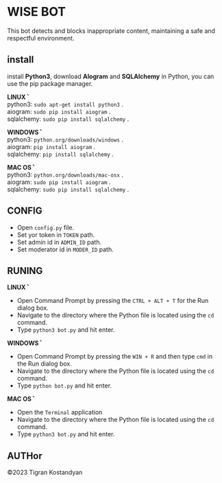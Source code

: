 <img src="" /> <h1 class="code-line" data-line-start=0 data-line-end=1 ><a id="WISE_BOT_0"></a>WISE BOT</h1>
<p class="has-line-data" data-line-start="1" data-line-end="2">This bot detects and blocks inappropriate content, maintaining a safe and respectful environment.</p>
<h2 class="code-line" data-line-start=3 data-line-end=4 ><a id="install_3"></a>install</h2>
<p class="has-line-data" data-line-start="4" data-line-end="5">install <strong>Python3</strong>, download <strong>AIogram</strong> and <strong>SQLAlchemy</strong> in Python, you can use the pip package manager.</p>
<p class="has-line-data" data-line-start="6" data-line-end="10"><strong>LINUX ՝</strong><br>
python3:     <code>sudo apt-get install python3</code> .<br>
aiogram:    <code>sudo pip install aiogram</code> .<br>
sqlalchemy: <code>sudo pip install sqlalchemy</code> .</p>
<p class="has-line-data" data-line-start="11" data-line-end="15"><strong>WINDOWS ՝</strong><br>
python3: <code>python.org/downloads/windows</code> .<br>
aiogram:    <code>pip install aiogram</code> .<br>
sqlalchemy: <code>pip install sqlalchemy</code> .</p>
<p class="has-line-data" data-line-start="16" data-line-end="20"><strong>MAC OS ՝</strong><br>
python3: <code>python.org/downloads/mac-osx</code> .<br>
aiogram: <code>sudo pip install aiogram</code> .<br>
sqlalchemy: <code>sudo pip install sqlalchemy</code> .</p>
<h2 class="code-line" data-line-start=20 data-line-end=21 ><a id="CONFIG_20"></a>CONFIG</h2>
<ul>
<li class="has-line-data" data-line-start="21" data-line-end="22">Open <code>config.py</code> file.</li>
<li class="has-line-data" data-line-start="22" data-line-end="23">Set yor token in <code>TOKEN</code> path.</li>
<li class="has-line-data" data-line-start="23" data-line-end="24">Set admin id in <code>ADMIN_ID</code> path.</li>
<li class="has-line-data" data-line-start="24" data-line-end="26">Set moderator id in <code>MODER_ID</code> path.</li>
</ul>
<h2 class="code-line" data-line-start=26 data-line-end=27 ><a id="RUNING_26"></a>RUNING</h2>
<p class="has-line-data" data-line-start="27" data-line-end="28"><strong>LINUX ՝</strong></p>
<ul>
<li class="has-line-data" data-line-start="28" data-line-end="29">Open Command Prompt by pressing the <code>CTRL + ALT + T</code> for the Run dialog box.</li>
<li class="has-line-data" data-line-start="29" data-line-end="30">Navigate to the directory where the Python file is located using the <code>cd</code> command.</li>
<li class="has-line-data" data-line-start="30" data-line-end="32">Type <code>python3 bot.py</code> and hit enter.</li>
</ul>
<p class="has-line-data" data-line-start="32" data-line-end="33"><strong>WINDOWS ՝</strong></p>
<ul>
<li class="has-line-data" data-line-start="33" data-line-end="34">Open Command Prompt by pressing the <code>WIN + R</code> and then type <code>cmd</code> in the Run dialog box.</li>
<li class="has-line-data" data-line-start="34" data-line-end="35">Navigate to the directory where the Python file is located using the <code>cd</code> command.</li>
<li class="has-line-data" data-line-start="35" data-line-end="37">Type <code>python bot.py</code> and hit enter.</li>
</ul>
<p class="has-line-data" data-line-start="37" data-line-end="38"><strong>MAC OS ՝</strong></p>
<ul>
<li class="has-line-data" data-line-start="38" data-line-end="39">Open the <code>Terminal</code> application</li>
<li class="has-line-data" data-line-start="39" data-line-end="40">Navigate to the directory where the Python file is located using the <code>cd</code> command.</li>
<li class="has-line-data" data-line-start="40" data-line-end="41">Type <code>python3 bot.py</code> and hit enter.</li>
</ul>
<h2 class="code-line" data-line-start=43 data-line-end=44 ><a id="AUTHor_43"></a>AUTHor</h2>
<p class="has-line-data" data-line-start="44" data-line-end="45">©2023 Tigran Kostandyan</p>
